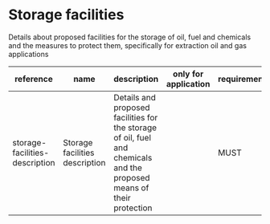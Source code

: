 # Storage facilities

Details about proposed facilities for the storage of oil, fuel and chemicals and 
the measures to protect them, specifically for extraction oil and gas applications


| reference | name | description | only for application | requirement | notes |
| --- | --- | --- | --- | --- | --- |
| storage-facilities-description | Storage facilities description | Details and proposed facilities for the storage of oil, fuel and chemicals and the proposed means of their protection |  | MUST |  |

